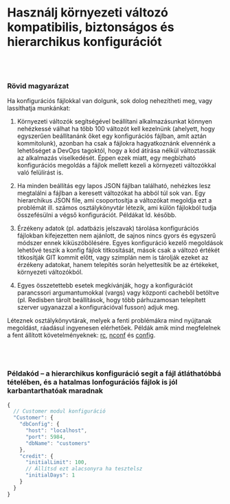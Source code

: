 # Használj környezeti változó kompatibilis, biztonságos és hierarchikus konfigurációt

<br/><br/>

### Rövid magyarázat

Ha konfigurációs fájlokkal van dolgunk, sok dolog nehezítheti meg, vagy lassíthatja munkánkat:

1. Környezeti változók segítségével beállítani alkalmazásunkat könnyen nehézkessé válhat ha több 100 változót kell kezelnünk (ahelyett, hogy egyszerűen  beállítanánk őket egy konfigurációs fájlban, amit aztán kommitolunk), azonban ha csak a fájlokra hagyatkoznánk elvennénk a lehetőséget a DevOps tagoktól, hogy a kód átírása nélkül változtassák az alkalmazás viselkedését. Éppen ezek miatt, egy megbízható konfigurációs megoldás a fájlok mellett kezeli a környezeti változókkal való felülírást is.

2. Ha minden beállítás egy lapos JSON fájlban található, nehézkes lesz megtalálni a fájlban a keresett változókat ha abból túl sok van. Egy hierarchikus JSON file, ami csoportosítja a változókat megoldja ezt a problémát ill. számos osztálykönyvtár létezik, ami külön fájlokból tudja összefésülni a végső konfigurációt. Példákat ld. később.

3. Érzékeny adatok (pl. adatbázis jelszavak) tárolása konfigurációs fájlokban kifejezetten nem ajánlott, de sajnos nincs gyors és egyszerű módszer ennek kiküszöbölésére. Egyes konfiguráció kezelő megoldások lehetővé teszik a konfig fájlok titkosítását, mások csak a változó értékét titkosítják GIT kommit előtt, vagy szimplán nem is tárolják ezeket az érzékeny adatokat, hanem telepítés során helyettesítik be az értékeket, környezeti változókból.

4. Egyes összetettebb esetek megkívánják, hogy a konfigurációt parancssori argumantumokkal (vargs) vagy központi cacheből betöltve (pl. Redisben tárolt beállítások, hogy több párhuzamosan telepített szerver ugyanazzal a konfigurációval fusson) adjuk meg.

Léteznek osztálykönyvtárak, melyek a fenti problémákra mind nyújtanak megoldást, ráadásul ingyenesen elérhetőek. Példák amik mind megfelelnek a fent állított követelményeknek: [rc](https://www.npmjs.com/package/rc), [nconf](https://www.npmjs.com/package/nconf) és [config](https://www.npmjs.com/package/config).

<br/><br/>

### Példakód – a hierarchikus konfiguráció segít a fájl átláthatóbbá tételében, és a hatalmas lonfogurációs fájlok is jól karbantarthatóak maradnak

```js
{
  // Customer modul konfiguráció
  "Customer": {
    "dbConfig": {
      "host": "localhost",
      "port": 5984,
      "dbName": "customers"
    },
    "credit": {
      "initialLimit": 100,
      // Állítsd ezt alacsonyra ha tesztelsz
      "initialDays": 1
    }
  }
}
```

<br/><br/>
